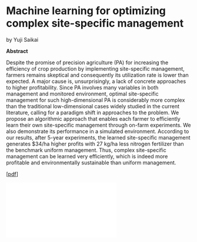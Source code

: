 # Machine learning for optimizing complex site-specific management
by Yuji Saikai

**Abstract**

Despite the promise of precision agriculture (PA) for increasing the efficiency of crop production by implementing site-specific management, farmers remains skeptical and consequently its utilization rate is lower than expected. A major cause is, unsurprisingly, a lack of concrete approaches to higher profitability. Since PA involves many variables in both management and monitored environment, optimal site-specific management for such high-dimensional PA is considerably more complex than the traditional low-dimensional cases widely studied in the current literature, calling for a paradigm shift in approaches to the problem. We propose an algorithmic approach that enables each farmer to efficiently learn their own site-specific management through on-farm experiments. We also demonstrate its performance in a simulated environment. According to our results, after 5-year experiments, the learned site-specific management generates $34/ha higher profits with 27 kg/ha less nitrogen fertilizer than the benchmark uniform management. Thus, complex site-specific management can be learned very efficiently, which is indeed more profitable and environmentally sustainable than uniform management.

[[pdf](bopa.pdf)]

![](pi_curves.pdf)
